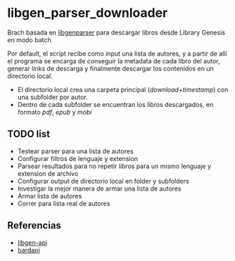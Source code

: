 # libgen_parser_downloader

Brach basada en [libgenparser](https://pypi.org/project/libgenparser/) para descargar libros desde Library Genesis en modo batch.

Por default, el script recibe como input una lista de autores, y a partir de allí el programa se encarga de conseguir la metadata de cada libro del autor, generar links de descarga y finalmente descargar los contenidos en un directorio local.

- El directorio local crea una carpeta principal (_download+timestamp_) con una subfolder por autor.
- Dentro de cada subfolder se encuentran los libros descargados, en formato _pdf_, _epub_ y _mobi_

## TODO list
- Testear parser para una lista de autores
- Configurar filtros de lenguaje y extension
- Parsear resultados para no repetir libros para un mismo lenguaje y extension de archivo
- Configurar output de directorio local en folder y subfolders
- Investigar la mejor manera de armar una lista de autores
- Armar lista de autores
- Correr para lista real de autores




## Referencias
- [libgen-api](https://github.com/harrison-broadbent/libgen-api)
- [bardapi](https://pypi.org/project/bardapi/)